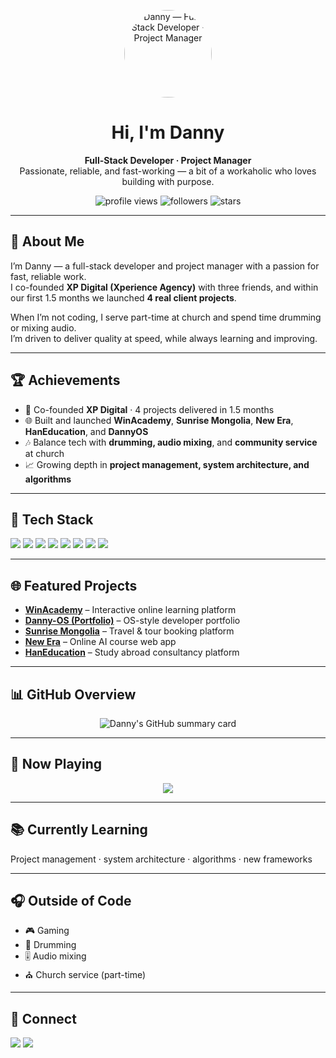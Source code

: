 <p align="center">
  <img src="https://avatars.githubusercontent.com/dnii0412" alt="Danny — Full-Stack Developer · Project Manager" width="140" style="border-radius:50%" />
</p>

<h1 align="center">Hi, I'm Danny</h1>
<p align="center">
  <b>Full-Stack Developer · Project Manager</b><br/>
  Passionate, reliable, and fast-working — a bit of a workaholic who loves building with purpose.
</p>

<p align="center">
  <img src="https://komarev.com/ghpvc/?username=dnii0412&label=Profile%20Views&color=0e75b6&style=flat" alt="profile views" />
  <img src="https://img.shields.io/github/followers/dnii0412?label=Followers&style=flat&color=0e75b6" alt="followers"/>
  <img src="https://img.shields.io/github/stars/dnii0412?affiliations=OWNER&label=Stars&style=flat&color=0e75b6" alt="stars"/>
</p>

---

## 👤 About Me
I’m Danny — a full-stack developer and project manager with a passion for fast, reliable work.  
I co-founded **XP Digital (Xperience Agency)** with three friends, and within our first 1.5 months we launched **4 real client projects**.

When I’m not coding, I serve part-time at church and spend time drumming or mixing audio.  
I’m driven to deliver quality at speed, while always learning and improving.

---

## 🏆 Achievements
- 🚀 Co-founded **XP Digital** · 4 projects delivered in 1.5 months  
- 🌐 Built and launched **WinAcademy**, **Sunrise Mongolia**, **New Era**, **HanEducation**, and **DannyOS**  
- 🎶 Balance tech with **drumming, audio mixing**, and **community service** at church  
- 📈 Growing depth in **project management, system architecture, and algorithms**

---

## 🚀 Tech Stack
<p>
  <img src="https://img.shields.io/badge/JavaScript-333?logo=javascript&logoColor=F7DF1E&labelColor=333&style=for-the-badge" />
  <img src="https://img.shields.io/badge/TypeScript-333?logo=typescript&logoColor=3178C6&labelColor=333&style=for-the-badge" />
  <img src="https://img.shields.io/badge/Next.js-333?logo=nextdotjs&logoColor=white&labelColor=333&style=for-the-badge" />
  <img src="https://img.shields.io/badge/Node.js-333?logo=nodedotjs&logoColor=83CD29&labelColor=333&style=for-the-badge" />
  <img src="https://img.shields.io/badge/Express-333?logo=express&logoColor=white&labelColor=333&style=for-the-badge" />
  <img src="https://img.shields.io/badge/MongoDB-333?logo=mongodb&logoColor=47A248&labelColor=333&style=for-the-badge" />
  <img src="https://img.shields.io/badge/Cloudinary-333?logo=cloudinary&logoColor=white&labelColor=333&style=for-the-badge" />
  <img src="https://img.shields.io/badge/Bunny.net-333?logo=rabbitmq&logoColor=white&labelColor=333&style=for-the-badge" />
</p>

---

## 🌐 Featured Projects
- **[WinAcademy](https://winacademy.mn)** – Interactive online learning platform  
- **[Danny-OS (Portfolio)](https://dannyos.vercel.app)** – OS-style developer portfolio  
- **[Sunrise Mongolia](https://sunrisemongolia.com)** – Travel & tour booking platform  
- **[New Era](https://edunewera.mn)** – Online AI course web app  
- **[HanEducation](https://haneducation.mn)** – Study abroad consultancy platform

---

## 📊 GitHub Overview
<p align="center">
  <img src="https://github-profile-summary-cards.vercel.app/api/cards/profile-details?username=dnii0412&theme=github_dark" alt="Danny's GitHub summary card" />
</p>

---

## 🎵 Now Playing
<p align="center">
  <a href="https://open.spotify.com/album/2q4uMcogIfSvbjZevQTIDL" target="_blank">
    <img src="https://img.shields.io/badge/Now%20Playing-Golden%20—%20Huntrix-FFD700?style=for-the-badge&logo=spotify&logoColor=white&labelColor=333&color=FFD700" />
  </a>
</p>

---

## 📚 Currently Learning
Project management · system architecture · algorithms · new frameworks

---

## 🎧 Outside of Code
- 🎮 Gaming  
- 🥁 Drumming  
- 🎚 Audio mixing  
- ⛪ Church service (part-time)

---

## 🔗 Connect
<a href="https://www.facebook.com/dnii.dnii.0412"><img src="https://img.shields.io/badge/Facebook-1877F2?style=flat&logo=facebook&logoColor=white"/></a>
<a href="https://www.instagram.com/dnii_d/"><img src="https://img.shields.io/badge/Instagram-E4405F?style=flat&logo=instagram&logoColor=white"/></a>
